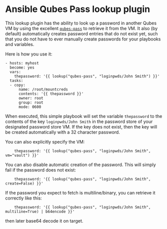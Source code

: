 # Ansible Qubes Pass lookup plugin

This lookup plugin has the ability to look up a password in another Qubes VM
by using the excellent [`qubes-pass`](https://github.com/Rudd-O/qubes-pass)
to retrieve it from the VM.  It also (by default) automatically creates
password entries that do not exist yet, such that you do not have to ever
manually create passwords for your playbooks and variables.

Here is how you use it:

```
- hosts: myhost
  become: yes
  vars:
    thepassword: '{{ lookup("qubes-pass", "loginpwds/John Smith") }}'
  tasks:
  - copy:
      name: /root/mountcreds
      contents: '{{ thepassword }}'
      owner: root
      group: root
      mode: 0600
```

When executed, this simple playbook will set the variable `thepassword`
to the contents of the key `loginpwds/John Smith` in the password store
of your designated password store VM.  If the key does not exist, then
the key will be created automatically with a 32 character password.

You can also explicitly specify the VM:

```
    thepassword: '{{ lookup("qubes-pass", "loginpwds/John Smith", vm="vault") }}'
```

You can also disable automatic creation of the password.  This will simply
fail if the password does not exist:

```
    thepassword: '{{ lookup("qubes-pass", "loginpwds/John Smith", create=False) }}'
```

If the password you expect to fetch is multiline/binary, you can retrieve
it correctly like this:

```
    thepassword: '{{ lookup("qubes-pass", "loginpwds/John Smith", multiline=True) | b64encode }}'
```

then later base64 decode it on target.
